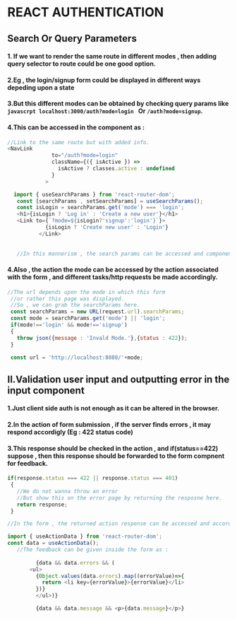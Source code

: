 # REACT AUTHENTICATION

## Search Or Query Parameters
#### 1. If we want to render the same route in different modes , then adding query selector to route could be one good option.

#### 2.Eg , the login/signup form could be displayed in different ways depeding upon a state
#### 3.But this different modes can be obtained by checking query params  like `javascrpt localhost:3000/auth?mode=login ` Or `/auth?mode=signup`.
#### 4.This can be accessed in the component as  : 

```javascript
//Link to the same route but with added info.
<NavLink
              to="/auth?mode=login"
              className={({ isActive }) =>
                isActive ? classes.active : undefined
              }
            >
```
```javascript
  import { useSearchParams } from 'react-router-dom';
   const [searchParams , setSearchParams] = useSearchParams();
   const isLogin = searchParams.get('mode') === 'login';
   <h1>{isLogin ? 'Log in' : 'Create a new user'}</h1>
   <Link to={`?mode=${isLogin?'signup':'login'}`}>
            {isLogin ? 'Create new user' : 'Login'}
          </Link>
          
          
   //In this mannerism , the search params can be accessed and component and the ui can be  managed accordingly
```

#### 4.Also , the action the mode can be accessed by the action associated with the form , and different tasks/http requests be made accordingly.
 ```javascript
 //The url depends upon the mode in which this form
  //or rather this page was displayed.
  //So , we can grab the searchParams here.
  const searchParams = new URL(request.url).searchParams;
  const mode = searchParams.get('mode') || 'login';
  if(mode!=='login' && mode!=='signup')
  {
    throw json({message : 'Invald Mode.'},{status : 422});
  }

  const url = 'http://localhost:8080/'+mode;
 ```
 
 
 ## II.Validation user input and outputting error in the input component
 
 #### 1.Just client side auth is not enough as it can be altered in the browser.
 #### 2.In the action of form submission , if the server finds errors , it may respond accordigly (Eg : 422 status code)
 #### 3.This response should be checked in the action , and if(status==422) suppose , then this response should be forwarded to the form compnent for feedback.
 
 ```javascript
 if(response.status === 422 || response.status === 401)
  {
    //We do not wanna throw an error
    //But show this on the error page by returning the resposne here.
    return response;
  }
 
 
 ```
 
 ```javascript
//In the form , the returned action response can be accessed and accordingly , feedback can be given.

import { useActionData } from 'react-router-dom';
const data = useActionData();
    //The feedback can be given inside the form as : 
    
          {data && data.errors && (
        <ul>
          {Object.values(data.errors).map((errorValue)=>{
            return <li key={errorValue}>{errorValue}</li>
          })}
          </ul>)}

          {data && data.message && <p>{data.message}</p>}
 
 
 ```
 
 
 
 

